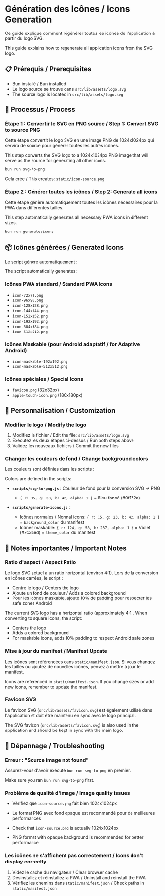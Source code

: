 # Génération des Icônes / Icons Generation

Ce guide explique comment régénérer toutes les icônes de l'application à partir du logo SVG.

This guide explains how to regenerate all application icons from the SVG logo.

## 📋 Prérequis / Prerequisites

- Bun installé / Bun installed
- Le logo source se trouve dans `src/lib/assets/logo.svg`
- The source logo is located in `src/lib/assets/logo.svg`

## 🚀 Processus / Process

### Étape 1 : Convertir le SVG en PNG source / Step 1: Convert SVG to source PNG

Cette étape convertit le logo SVG en une image PNG de 1024x1024px qui servira de source pour générer toutes les autres icônes.

This step converts the SVG logo to a 1024x1024px PNG image that will serve as the source for generating all other icons.

```bash
bun run svg-to-png
```

Cela crée / This creates: `static/icon-source.png`

### Étape 2 : Générer toutes les icônes / Step 2: Generate all icons

Cette étape génère automatiquement toutes les icônes nécessaires pour la PWA dans différentes tailles.

This step automatically generates all necessary PWA icons in different sizes.

```bash
bun run generate:icons
```

## 📦 Icônes générées / Generated Icons

Le script génère automatiquement :

The script automatically generates:

### Icônes PWA standard / Standard PWA Icons
- `icon-72x72.png`
- `icon-96x96.png`
- `icon-128x128.png`
- `icon-144x144.png`
- `icon-152x152.png`
- `icon-192x192.png`
- `icon-384x384.png`
- `icon-512x512.png`

### Icônes Maskable (pour Android adaptatif / for Adaptive Android)
- `icon-maskable-192x192.png`
- `icon-maskable-512x512.png`

### Icônes spéciales / Special Icons
- `favicon.png` (32x32px)
- `apple-touch-icon.png` (180x180px)

## 🎨 Personnalisation / Customization

### Modifier le logo / Modify the logo

1. Modifiez le fichier / Edit the file: `src/lib/assets/logo.svg`
2. Exécutez les deux étapes ci-dessus / Run both steps above
3. Validez les nouveaux fichiers / Commit the new files

### Changer les couleurs de fond / Change background colors

Les couleurs sont définies dans les scripts :

Colors are defined in the scripts:

- **`scripts/svg-to-png.js`** : Couleur de fond pour la conversion SVG → PNG
  - `{ r: 15, g: 23, b: 42, alpha: 1 }` = Bleu foncé (#0f172a)

- **`scripts/generate-icons.js`** :
  - Icônes normales / Normal icons: `{ r: 15, g: 23, b: 42, alpha: 1 }` = `background_color` du manifest
  - Icônes maskable: `{ r: 124, g: 58, b: 237, alpha: 1 }` = Violet (#7c3aed) = `theme_color` du manifest

## 📝 Notes importantes / Important Notes

### Ratio d'aspect / Aspect Ratio
Le logo SVG actuel a un ratio horizontal (environ 4:1). Lors de la conversion en icônes carrées, le script :
- Centre le logo / Centers the logo
- Ajoute un fond de couleur / Adds a colored background
- Pour les icônes maskable, ajoute 10% de padding pour respecter les safe zones Android

The current SVG logo has a horizontal ratio (approximately 4:1). When converting to square icons, the script:
- Centers the logo
- Adds a colored background
- For maskable icons, adds 10% padding to respect Android safe zones

### Mise à jour du manifest / Manifest Update
Les icônes sont référencées dans `static/manifest.json`. Si vous changez les tailles ou ajoutez de nouvelles icônes, pensez à mettre à jour le manifest.

Icons are referenced in `static/manifest.json`. If you change sizes or add new icons, remember to update the manifest.

### Favicon SVG
Le favicon SVG (`src/lib/assets/favicon.svg`) est également utilisé dans l'application et doit être maintenu en sync avec le logo principal.

The SVG favicon (`src/lib/assets/favicon.svg`) is also used in the application and should be kept in sync with the main logo.

## 🔧 Dépannage / Troubleshooting

### Erreur : "Source image not found"
Assurez-vous d'avoir exécuté `bun run svg-to-png` en premier.

Make sure you ran `bun run svg-to-png` first.

### Problème de qualité d'image / Image quality issues
- Vérifiez que `icon-source.png` fait bien 1024x1024px
- Le format PNG avec fond opaque est recommandé pour de meilleures performances

- Check that `icon-source.png` is actually 1024x1024px
- PNG format with opaque background is recommended for better performance

### Les icônes ne s'affichent pas correctement / Icons don't display correctly
1. Videz le cache du navigateur / Clear browser cache
2. Désinstallez et réinstallez la PWA / Uninstall and reinstall the PWA
3. Vérifiez les chemins dans `static/manifest.json` / Check paths in `static/manifest.json`
